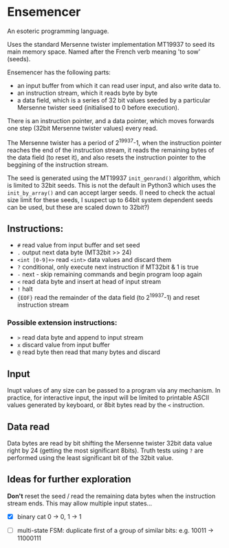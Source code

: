 # Ensemencer
An esoteric programming language.

Uses the standard Mersenne twister implementation MT19937 to seed its main memory space. Named after the French verb meaning 'to sow' (seeds).

Ensemencer has the following parts:

* an input buffer from which it can read user input, and also write data to.
* an instruction stream, which it reads byte by byte
* a data field, which is a series of 32 bit values seeded by a particular Mersenne twister seed (initialised to 0 before execution).

There is an instruction pointer, and a data pointer, which moves forwards one step (32bit Mersenne twister values) every read.

The Mersenne twister has a period of 2<sup>19937</sup>-1, when the instruction pointer reaches the end of the instruction stream, it reads the remaining bytes of the data field (to reset it), and also resets the instruction pointer to the beggining of the instruction stream.

The seed is generated using the MT19937 <code>init_genrand()</code> algorithm, which is limited to 32bit seeds. This is not the default in Python3 which uses the <code>init_by_array()</code> and can accept larger seeds. (I need to check the actual size limit for these seeds, I suspect up to 64bit system dependent seeds can be used, but these are scaled down to 32bit?)


## Instructions:
* `#` read value from input buffer and set seed
* `.` output next data byte (MT32bit >> 24)
* `<int [0-9]+>` read `<int>` data values and discard them
* `?` conditional, only execute next instruction if MT32bit & 1 is true
* `-` next - skip remaining commands and begin program loop again
* `<` read data byte and insert at head of input stream
* `!` halt
* `{EOF}` read the remainder of the data field (to 2<sup>19937</sup>-1) and reset instruction stream

### Possible extension instructions:
* `>` read data byte and append to input stream
* `x` discard value from input buffer
* `@` read byte then read that many bytes and discard

## Input
Inupt values of any size can be passed to a program via any mechanism. In practice, for interactive input, the input will be limited to printable ASCII values generated by keyboard, or 8bit bytes read by the <code><</code> instruction.

## Data read
Data bytes are read by bit shifting the Mersenne twister 32bit data value right by 24 (getting the most significant 8bits). Truth tests using <code>?</code> are performed using the least significant bit of the 32bit value.


## Ideas for further exploration
**Don't** reset the seed / read the remaining data bytes when the instruction stream ends. This may allow multiple input states...

- [x] binary cat 0 -> 0, 1 -> 1
- [ ] multi-state FSM: duplicate first of a group of similar bits: e.g. 10011 -> 11000111

